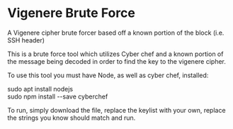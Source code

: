 # Vigenere Brute Force
A Vigenere cipher brute forcer based off a known portion of the block (i.e. SSH header)

This is a brute force tool which utilizes Cyber chef and a known portion of the message being decoded in order to find the key to the vigenere cipher.

To use this tool you must have Node, as well as cyber chef, installed:

  sudo apt install nodejs  
  sudo npm install --save cyberchef

To run, simply download the file, replace the keylist with your own, replace the strings you know should match and run.
